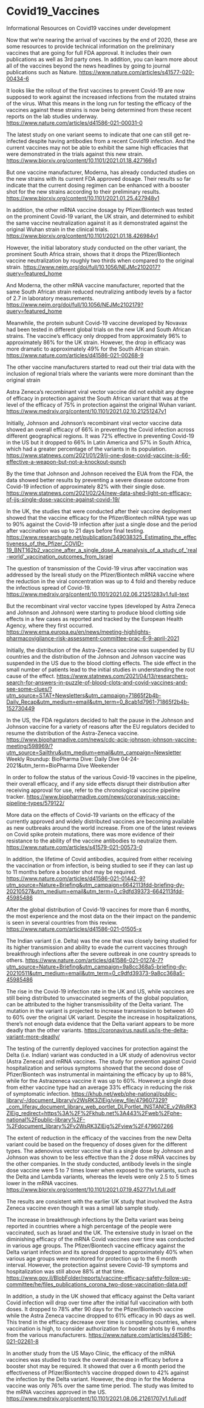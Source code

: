 # Covid19_Vaccines
Informational Resources on Covid19 vaccines under development

Now that we’re nearing the arrival of vaccines by the end of 2020, these are some resources to provide technical information on the preliminary vaccines that are going for full FDA approval. 
It includes their own publications as well as 3rd party ones. In addition, you can learn more about all of the vaccines beyond the news headlines by going to journal publications such as Nature.
https://www.nature.com/articles/s41577-020-00434-6

It looks like the rollout of the first vaccines to prevent Covid-19 are now supposed to work against the increased infections from the mutated strains of the  virus. What this means in the long run for testing the efficacy of  the vaccines against these strains is now being determined from these recent reports on the lab studies underway.
https://www.nature.com/articles/d41586-021-00031-0

The latest study on one variant seems to indicate that one can still get re-infected despite having antibodies from a recent Covid19 infection.  And the current vaccines may not be able to exhibit the same high efficacies that were demonstrated in the trials against  this new strain. 
https://www.biorxiv.org/content/10.1101/2021.01.18.427166v1

But one vaccine manufacturer, Moderna,  has already conducted studies on the new strains with its current FDA approved dosage. Their results so far indicate that the current  dosing regimen can be enhanced with a booster shot for the new strains according to their preliminary results.
https://www.biorxiv.org/content/10.1101/2021.01.25.427948v1

In addition, the other mRNA vaccine dosage by Pfizer/Biontech  was tested on the prominent Covid-19 variant, the UK strain, and determined to exhibit the same vaccine neutralization against it as it demonstrated against the original Wuhan strain in the clinical trials. 
https://www.biorxiv.org/content/10.1101/2021.01.18.426984v1

However, the initial laboratory study conducted on the other variant, the prominent South Africa strain, shows that it drops the Pfizer/Biontech vaccine neutralization by roughly two thirds when compared to the original strain.
https://www.nejm.org/doi/full/10.1056/NEJMc2102017?query=featured_home

And Moderna, the other mRNA vaccine manufacturer, reported that the same South African strain reduced neutralizing antibody levels by a factor of 2.7 in  laboratory measurements.
https://www.nejm.org/doi/full/10.1056/NEJMc2102179?query=featured_home

Meanwhile, the protein subunit Covid-19 vaccine developed by Novavax had been tested in different global trials on the new UK and South African strains. The vaccine’s efficacy only dropped from approximately 96%  to approximately 86% for the UK strain. However, the drop in efficacy was more dramatic to approximately 49% for the South African strain. 
https://www.nature.com/articles/d41586-021-00268-9

The other vaccine manufacturers started to read out their trial data with the inclusion of regional trials where the variants were more dominant than the original strain

Astra Zeneca’s  recombinant viral vector vaccine did not exhibit  any degree of efficacy in protection against the South African variant that was at the level of the  efficacy of 75% in protection against the original Wuhan variant. 
https://www.medrxiv.org/content/10.1101/2021.02.10.21251247v1

Initially, Johnson and Johnson’s recombinant viral vector vaccine data showed an overall efficacy of 66%  in preventing the Covid infection across different geographical regions. It was 72% effective in preventing Covid-19 in the US but it dropped to 66% In Latin America and 57% in South Africa, which had a greater percentage of the variants in its population. 
https://www.statnews.com/2021/01/29/jj-one-dose-covid-vaccine-is-66-effective-a-weapon-but-not-a-knockout-punch

By the time that Johnson and Johnson received the EUA from the FDA, the data showed better results by preventing a severe disease outcome from Covid-19 infection of approximately 82% with their single dose. 
https://www.statnews.com/2021/02/24/new-data-shed-light-on-efficacy-of-jjs-single-dose-vaccine-against-covid-19/

In the UK, the studies that were conducted after their vaccine deployment showed that the vaccine efficacy for the Pfizer/Biontech mRNA  type was  up to 90%  against the Covid-19 infection after just a single dose and  the period after vaccination was up to 21 days before final testing. 
https://www.researchgate.net/publication/349038325_Estimating_the_effectiveness_of_the_Pfizer_COVID-19_BNT162b2_vaccine_after_a_single_dose_A_reanalysis_of_a_study_of_'real-world'_vaccination_outcomes_from_Israel

The question of transmission of the Covid-19 virus after vaccination was addressed by the Isreali study on the Pfizer/Biontech mRNA vaccine where the reduction in the viral concentration was up to 4 fold and thereby reduce the infectious spread of Covid-19. 
https://www.medrxiv.org/content/10.1101/2021.02.06.21251283v1.full-text

But the recombinant viral vector vaccine types (developed by Astra Zeneca and Johnson and Johnson) were starting to produce blood clotting side effects in a few cases as reported and tracked by the European Health Agency, where they first occurred. 
https://www.ema.europa.eu/en/news/meeting-highlights-pharmacovigilance-risk-assessment-committee-prac-6-9-april-2021

Initially, the distribution of the Astra-Zeneca vaccine was suspended by EU countries and the  distribution of the Johnson and Johnson vaccine was suspended in the US due to the blood clotting effects. The side effect in the small number of patients lead to the initial studies in understanding the root cause of the effect. 
https://www.statnews.com/2021/04/13/researchers-search-for-answers-in-puzzle-of-blood-clots-and-covid-vaccines-and-see-some-clues/?utm_source=STAT+Newsletters&utm_campaign=71865f2b4b-Daily_Recap&utm_medium=email&utm_term=0_8cab1d7961-71865f2b4b-152730449

In the US, the FDA regulators decided to halt the pause in the Johnson and Johnson vaccine for a variety of reasons after the EU regulators decided to resume the distribution of the Astra-Zeneca vaccine. 
https://www.biopharmadive.com/news/cdc-acip-johnson-johnson-vaccine-meeting/598969/?utm_source=Sailthru&utm_medium=email&utm_campaign=Newsletter Weekly Roundup: BioPharma Dive: Daily Dive 04-24-2021&utm_term=BioPharma Dive Weekender

In order to follow the status of the various Covid-19 vaccines in the pipeline, their overall efficacy,  and if any side effects disrupt their distribution after receiving approval for use, refer to the chronological vaccine pipeline tracker.
https://www.biopharmadive.com/news/coronavirus-vaccine-pipeline-types/579122/

More data on the effects of Covid-19 variants  on the efficacy of the currently approved and widely distributed  vaccines are becoming available as new outbreaks around the world increase. 
From one of the latest reviews on Covid spike protein mutations, there was more evidence of their resistance to the ability of the  vaccine antibodies to neutralize them.   https://www.nature.com/articles/s41579-021-00573-0

In addition, the lifetime of Covid antibodies, acquired from either receiving the vaccination or from infection, is being studied to see if  they can last up to 11 months before a booster shot may be required. 
https://www.nature.com/articles/d41586-021-01442-9?utm_source=Nature+Briefing&utm_campaign=6642113fdd-briefing-dy-20210527&utm_medium=email&utm_term=0_c9dfd39373-6642113fdd-45985486

After the global distribution of  Covid-19 vaccines for more than 6 months, the most experience and the most data on the their impact on the pandemic  is seen in several countries from this review. 
https://www.nature.com/articles/d41586-021-01505-x

The Indian variant (i.e. Delta) was the one that was closely being studied  for its higher transmission and ability to evade  the current vaccines through  breakthrough infections after the severe outbreak in one country spreads to others. 
https://www.nature.com/articles/d41586-021-01274-7?utm_source=Nature+Briefing&utm_campaign=9a8cc368a5-briefing-dy-20210511&utm_medium=email&utm_term=0_c9dfd39373-9a8cc368a5-45985486

The rise in the Covid-19 infection rate in the UK and US, while vaccines are still being distributed to unvaccinated segments of the global population, can be attributed to the higher transmissibility of the Delta variant. The mutation in the variant is projected to increase transmission to  between 40 to 60%  over the original UK variant. Despite the increase in hospitalizations, there’s not enough data evidence that  the Delta variant appears to be more deadly than the other variants.
https://coronavirus.nautil.us/is-the-delta-variant-more-deadly/

The testing of the currently deployed vaccines for protection against the Delta (i.e. Indian) variant was conducted in a UK study of adenovirus vector (Astra Zeneca) and mRNA vaccines. The study for prevention against Covid hospitalization and serious symptoms showed that the second dose  of  Pfizer/Biontech was instrumental in maintaining  the efficacy  by up to 88%, while for the Astrazeneca vaccine it was up to 60%. However,a single dose from either vaccine type had an  average 33% efficacy in reducing the risk of symptomatic infection. 
https://khub.net/web/phe-national/public-library/-/document_library/v2WsRK3ZlEig/view_file/479607329?_com_liferay_document_library_web_portlet_DLPortlet_INSTANCE_v2WsRK3ZlEig_redirect=https%3A%2F%2Fkhub.net%3A443%2Fweb%2Fphe-national%2Fpublic-library%2F-%2Fdocument_library%2Fv2WsRK3ZlEig%2Fview%2F479607266

The extent of reduction in the efficacy of the vaccines from the new Delta variant could be based on the frequency of doses given for the different types. The adenovirus vector vaccine that is a single dose by Johnson and Johnson was shown to be less effective than the 2 dose mRNA vaccines by the other companies. In the study conducted, antibody levels in  the single dose vaccine  were 5 to 7 times lower when exposed to the variants, such as the Delta  and Lambda variants, whereas the levels were only 2.5 to 5 times lower in the mRNA vaccines. 
https://www.biorxiv.org/content/10.1101/2021.07.19.452771v1.full.pdf

The results are consistent with the earlier UK study that involved the Astra Zeneca vaccine even though it was a small lab sample study. 

The increase in breakthrough infections by the Delta variant was being reported in countries where a high percentage of the people were vaccinated, such as Israel and the UK. The extensive study in Israel on the diminishing efficacy of the mRNA Covid vaccines over time was conducted in various age groups. The Pfizer/Biontech vaccine efficacy against the Delta variant infection and its spread dropped to approximately 40% when various age groups were monitored for protection up to the 6 month interval. However, the protection against severe Covid-19 symptoms and hospitalization was still above 88% at that time.
https://www.gov.il/BlobFolder/reports/vaccine-efficacy-safety-follow-up-committee/he/files_publications_corona_two-dose-vaccination-data.pdf

In addition, a study in the UK showed that efficacy against the Delta variant Covid infection will drop over time after the initial full vaccination with both doses. It dropped to 78% after 90 days for the Pfizer/Biontech vaccine while the Astra Zeneca vaccine dropped to  61% efficacy in 90 days as well. This trend in the efficacy decrease over time is compelling countries, where vaccination is high, to consider authorization for booster shots by 6 months from the various manufacturers. 
https://www.nature.com/articles/d41586-021-02261-8

In another study from the US Mayo Clinic, the efficacy of the mRNA vaccines was studied to track the overall decrease in efficacy before a booster shot may be required. It showed that over a 6 month period the effectiveness of Pfizer/Biontech’s vaccine dropped down to 42% against the infection by the  Delta variant. However, the drop in  for the Moderna vaccine was only 76% over the same time period. The study was limited to the mRNA  vaccines approved in the US. 
https://www.medrxiv.org/content/10.1101/2021.08.06.21261707v1.full.pdf
